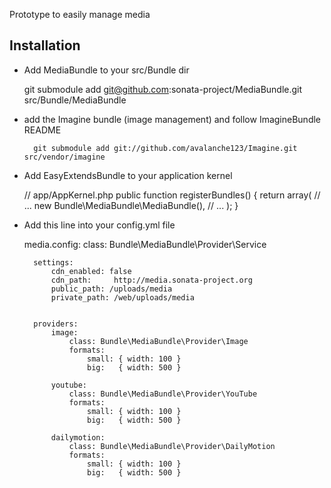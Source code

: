 Prototype to easily manage media

## Installation

* Add MediaBundle to your src/Bundle dir

    git submodule add git@github.com:sonata-project/MediaBundle.git src/Bundle/MediaBundle

* add the Imagine bundle (image management) and follow ImagineBundle README

        git submodule add git://github.com/avalanche123/Imagine.git src/vendor/imagine

* Add EasyExtendsBundle to your application kernel

    // app/AppKernel.php
    public function registerBundles()
    {
        return array(
            // ...
            new Bundle\MediaBundle\MediaBundle(),
            // ...
        );
    }


* Add this line into your config.yml file 


    media.config:
        class: Bundle\MediaBundle\Provider\Service
        
        settings:
            cdn_enabled: false
            cdn_path:     http://media.sonata-project.org
            public_path: /uploads/media
            private_path: /web/uploads/media


        providers:
            image:
                class: Bundle\MediaBundle\Provider\Image
                formats:
                    small: { width: 100 }
                    big:   { width: 500 }

            youtube:
                class: Bundle\MediaBundle\Provider\YouTube
                formats:
                    small: { width: 100 }
                    big:   { width: 500 }

            dailymotion:
                class: Bundle\MediaBundle\Provider\DailyMotion
                formats:
                    small: { width: 100 }
                    big:   { width: 500 }
